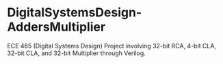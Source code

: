 # DigitalSystemsDesign-AddersMultiplier
ECE 465 (Digital Systems Design) Project involving 32-bit RCA, 4-bit CLA, 32-bit CLA, and 32-bit Multiplier through Verilog.

